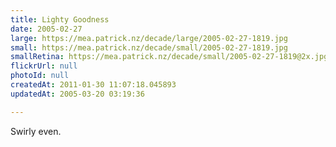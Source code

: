 ```yaml
---
title: Lighty Goodness
date: 2005-02-27
large: https://mea.patrick.nz/decade/large/2005-02-27-1819.jpg
small: https://mea.patrick.nz/decade/small/2005-02-27-1819.jpg
smallRetina: https://mea.patrick.nz/decade/small/2005-02-27-1819@2x.jpg
flickrUrl: null
photoId: null
createdAt: 2011-01-30 11:07:18.045893
updatedAt: 2005-03-20 03:19:36

---
```

Swirly even.
